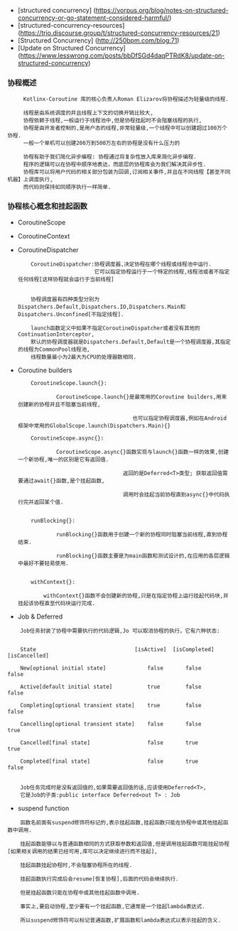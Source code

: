*   [structured concurrency] (https://vorpus.org/blog/notes-on-structured-concurrency-or-go-statement-considered-harmful/)
*   [structured-concurrency-resources] (https://trio.discourse.group/t/structured-concurrency-resources/21)
*   [Structured Concurrency] (http://250bpm.com/blog:71)
*   [Update on Structured Concurrency] (https://www.lesswrong.com/posts/bbDfSGd4daqPTRdK8/update-on-structured-concurrency)

### 协程概述

```
     Kotlinx-Coroutine 库的核心负责人Roman Elizarov将协程描述为轻量级的线程.

     线程是由系统调度的并且线程上下文的切换开销比较大,
     协程依赖于线程,一般运行于线程池中,但是协程挂起时不会阻塞线程的执行,
     协程是由开发者控制的,是用户态的线程,非常轻量级,一个线程中可以创建超过100万个协程.
     一般一个单机可以创建200万到500万左右的协程是没有什么压力的

     协程有助于我们简化异步编程: 协程通过将复杂性放入库来简化异步编程.
     程序的逻辑可以在协程中顺序地表达，而底层的协程库会为我们解决其异步性.
     协程库可以将用户代码的相关部分包装为回调,订阅相关事件,并且在不同线程【甚至不同机器】上调度执行,
     而代码则保持如同顺序执行一样简单.
```

### 协程核心概念和挂起函数

*   CoroutineScope

*   CoroutineContext

*   CoroutineDispatcher

    ```
        CoroutineDispatcher:协程调度器,决定协程在哪个线程或线程池中运行.
                            它可以指定协程运行于一个特定的线程,线程池或者不指定任何线程[这样协程就会运行于当前线程]


        协程调度器有四种类型分别为Dispatchers.Default,Dispatchers.IO,Dispatchers.Main和Dispatchers.Unconfined[不指定线程].

        launch函数定义中如果不指定CoroutineDispatcher或者没有其他的ContinuationInterceptor,
        默认的协程调度器就是Dispatchers.Default,Default是一个协程调度器,其指定的线程为CommonPool线程池,
        线程数量最小为2最大为CPU的处理器数相同.

    ```

*   Coroutine builders

    ```
        CoroutineScope.launch{}:

                CoroutineScope.launch{}是最常用的Coroutine builders,用来创建新的协程并且不阻塞当前线程,

                                        也可以指定协程调度器,例如在Android框架中常用的GlobalScope.launch(Dispatchers.Main){}

        CoroutineScope.async{}:

                CoroutineScope.async{}函数实现与launch{}函数一样的效果,创建一个新协程,唯一的区别是它有返回值.

                                     返回的是Deferred<T>类型; 获取返回值需要通过await{}函数,是个挂起函数,

                                     调用时会挂起当前协程直到async{}中代码执行完并返回某个值.


        runBlocking{}:

                runBlocking{}函数用于创建一个新的协程同时阻塞当前线程,直到协程结束.

                runBlocking{}函数主要是为main函数和测试设计的,在应用的各层逻辑中最好不要轻易使用.


        withContext{}:

            withContext{}函数不会创建新的协程,只是在指定协程上运行挂起代码块,并挂起该协程直至代码块运行完成.

    ```

*    Job & Deferred<T>
```
    Job任务封装了协程中需要执行的代码逻辑,Jo 可以取消协程的执行，它有六种状态:


    State	                            [isActive]	[isCompleted]	[isCancelled]

    New[optional initial state]	            false	    false	        false

    Active[default initial state]	        true	    false	        false

    Completing[optional transient state]	true	    false	        false

    Cancelling[optional transient state]	false	    false	        true

    Cancelled[final state]	                false	    true	        true

    Completed[final state]	                false	    true	        false


    Job任务完成时是没有返回值的,如果需要返回值的话,应该使用Deferred<T>,
    它是Job的子类:public interface Deferred<out T> : Job

```

* suspend function

```
    函数名前面有suspend修饰符标记的,表示挂起函数,挂起函数只能在协程中或其他挂起函数中调用.

    挂起函数能够以与普通函数相同的方式获取参数和返回值,但是调用挂起函数可能挂起协程[如果相关调用的结果已经可用,库可以决定继续进行而不挂起],

    挂起函数挂起协程时,不会阻塞协程所在的线程.

    挂起函数执行完成后会resume[恢复协程],后面的代码会继续执行.

    但是挂起函数只能在协程中或其他挂起函数中调用.

    事实上,要启动协程,至少要有一个挂起函数,它通常是一个挂起lambda表达式.

    所以suspend修饰符可以标记普通函数,扩展函数和lambda表达式以表示挂起的含义.
```

